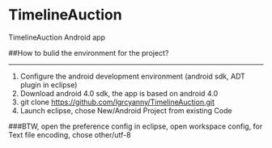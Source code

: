 TimelineAuction
===============

TimelineAuction Android app <br>

##How to bulid the environment for the project?

------------

1. Configure the android development environment (android sdk, ADT plugin in eclipse)
2. Download android 4.0 sdk, the app is based on android 4.0
3. git clone https://github.com/lgrcyanny/TimelineAuction.git
4. Launch eclipse, chose New/Android Project from existing Code

###BTW, open the preference config in eclipse, open workspace config, for Text file encoding, chose other/utf-8